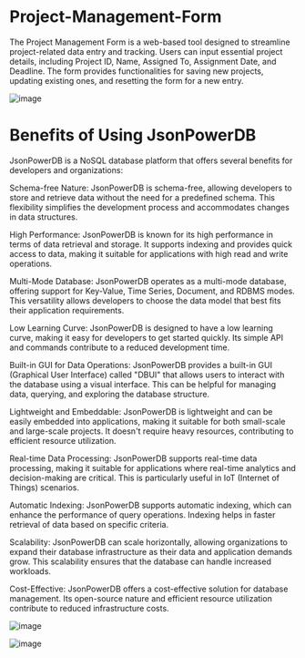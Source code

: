 # Project-Management-Form
The Project Management Form is a web-based tool designed to streamline project-related data entry and tracking. Users can input essential project details, including Project ID, Name, Assigned To, Assignment Date, and Deadline. The form provides functionalities for saving new projects, updating existing ones, and resetting the form for a new entry.


![image](https://github.com/vipul-797/Project-Management-Form/assets/83302716/60bc2512-70e7-4bd2-ae38-9bd13a189fdd)



# Benefits of Using JsonPowerDB
JsonPowerDB is a NoSQL database platform that offers several benefits for developers and organizations:

Schema-free Nature: JsonPowerDB is schema-free, allowing developers to store and retrieve data without the need for a predefined schema. This flexibility simplifies the development process and accommodates changes in data structures.

High Performance: JsonPowerDB is known for its high performance in terms of data retrieval and storage. It supports indexing and provides quick access to data, making it suitable for applications with high read and write operations.

Multi-Mode Database: JsonPowerDB operates as a multi-mode database, offering support for Key-Value, Time Series, Document, and RDBMS modes. This versatility allows developers to choose the data model that best fits their application requirements.

Low Learning Curve: JsonPowerDB is designed to have a low learning curve, making it easy for developers to get started quickly. Its simple API and commands contribute to a reduced development time.

Built-in GUI for Data Operations: JsonPowerDB provides a built-in GUI (Graphical User Interface) called "DBUI" that allows users to interact with the database using a visual interface. This can be helpful for managing data, querying, and exploring the database structure.

Lightweight and Embeddable: JsonPowerDB is lightweight and can be easily embedded into applications, making it suitable for both small-scale and large-scale projects. It doesn't require heavy resources, contributing to efficient resource utilization.

Real-time Data Processing: JsonPowerDB supports real-time data processing, making it suitable for applications where real-time analytics and decision-making are critical. This is particularly useful in IoT (Internet of Things) scenarios.

Automatic Indexing: JsonPowerDB supports automatic indexing, which can enhance the performance of query operations. Indexing helps in faster retrieval of data based on specific criteria.

Scalability: JsonPowerDB can scale horizontally, allowing organizations to expand their database infrastructure as their data and application demands grow. This scalability ensures that the database can handle increased workloads.

Cost-Effective: JsonPowerDB offers a cost-effective solution for database management. Its open-source nature and efficient resource utilization contribute to reduced infrastructure costs.


![image](https://github.com/vipul-797/Project-Management-Form/assets/83302716/b7981b97-7df0-4202-9317-4d93a01549d0)

![image](https://github.com/vipul-797/Project-Management-Form/assets/83302716/79a5ef57-1ace-4368-ac1a-d21e41752655)


